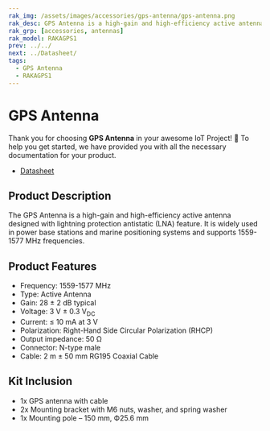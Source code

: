 ```yaml
---
rak_img: /assets/images/accessories/gps-antenna/gps-antenna.png
rak_desc: GPS Antenna is a high-gain and high-efficiency active antenna designed with lightning protection antistatic (LNA) feature.
rak_grp: [accessories, antennas]
rak_model: RAKAGPS1
prev: ../../
next: ../Datasheet/
tags:
  - GPS Antenna
  - RAKAGPS1
---
```


# GPS Antenna

Thank you for choosing **GPS Antenna** in your awesome IoT Project! 🎉 To help you get started, we have provided you with all the necessary documentation for your product.

* [Datasheet](../Datasheet/)

## Product Description

The GPS Antenna is a high-gain and high-efficiency active antenna designed with lightning protection antistatic (LNA) feature. It is widely used in power base stations and marine positioning systems and supports 1559-1577&nbsp;MHz frequencies.

## Product Features

- Frequency: 1559-1577&nbsp;MHz
- Type: Active Antenna
- Gain: 28 ± 2&nbsp;dB typical
- Voltage: 3&nbsp;V ± 0.3&nbsp;V<sub>DC</sub>
- Current: ≤ 10&nbsp;mA at 3&nbsp;V
- Polarization: Right-Hand Side Circular Polarization (RHCP)
- Output impedance: 50&nbsp;Ω
- Connector: N-type male
- Cable: 2&nbsp;m ± 50&nbsp;mm RG195 Coaxial Cable

## Kit Inclusion

- 1x GPS antenna with cable
- 2x Mounting bracket with M6 nuts, washer, and spring washer
- 1x Mounting pole – 150&nbsp;mm, Ф25.6&nbsp;mm